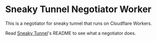 # Sneaky Tunnel Negotiator Worker

This is a negotiator for sneaky tunnel that runs on Cloudflare Workers.

Read [Sneaky Tunnel](https://github.com/alirezasn3/sneaky-tunnel)'s README to see what a negotiator does.